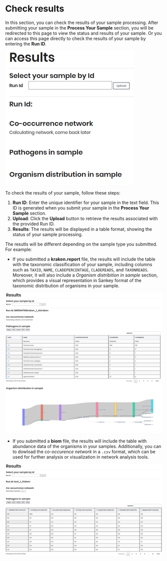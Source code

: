 # Check results

In this section, you can check the results of your sample processing. After submitting your sample in the **Process Your Sample** section, you will be redirected to this page to view the status and results of your sample. Or you can access this page directly to check the results of your sample by entering the **Run ID**.

![Check Results](./_static/process_sample_output.png)

To check the results of your sample, follow these steps:

1. **Run ID**: Enter the unique identifier for your sample in the text field. This ID is generated when you submit your sample in the **Process Your Sample** section.
2. **Upload**: Click the **Upload** button to retrieve the results associated with the provided Run ID.
3. **Results**: The results will be displayed in a table format, showing the status of your sample processing. 

The resutls will be different depending on the sample type you submitted. For example: 
- If you submitted a **kraken.report** file, the results will include the table with the taxonomic classification of your sample, including columns such as `TAXID`, `NAME`, `CLADEPERCENTAGE`, `CLADEREADS`, and `TAXONREADS`. Moreover, it will also include a *Organism distribition in sample* section, which provides a visual representation in Sankey format of the taxonomic distribution of organisms in your sample.

![Kraken Report Results](./_static/kraken_report_results.png)

- If you submitted a **biom** file, the results will include the table with abundance data of the organisms in your samples. Additionally, you can to dowload the *co-occurence network* in a `.csv` format, which can be used for further analysis or visualization in network analysis tools.

![BIOM File Results](./_static/biom_file_results.png)
